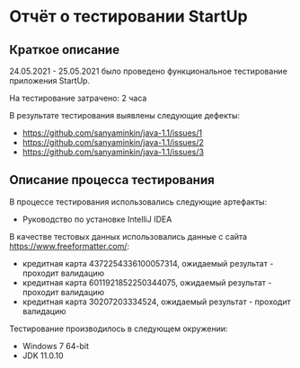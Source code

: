 # Отчёт о тестировании StartUp

## Краткое описание

24.05.2021 - 25.05.2021 было проведено функциональное тестирование приложения StartUp.

На тестирование затрачено: 2 часа

В результате тестирования выявлены следующие дефекты:
* https://github.com/sanyaminkin/java-1.1/issues/1
* https://github.com/sanyaminkin/java-1.1/issues/2
* https://github.com/sanyaminkin/java-1.1/issues/3

## Описание процесса тестирования

В процессе тестирования использовались следующие артефакты:
* Руководство по установке IntelliJ IDEA





В качестве тестовых данных использовались данные с сайта https://www.freeformatter.com/:
* кредитная карта 4372254336100057314, ожидаемый результат - проходит валидацию
* кредитная карта 6011921852250344075, ожидаемый результат - проходит валидацию
* кредитная карта 30207203334524, ожидаемый результат - проходит валидацию

Тестирование производилось в следующем окружении:
* Windows 7 64-bit
* JDK 11.0.10

